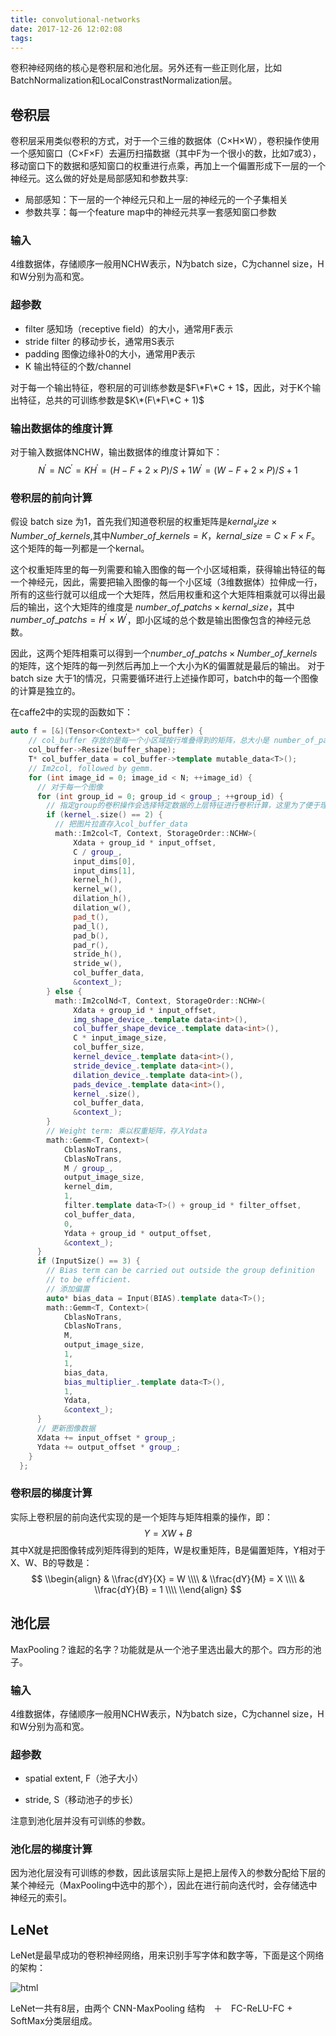 ```yaml
---
title: convolutional-networks
date: 2017-12-26 12:02:08
tags:
---
```


卷积神经网络的核心是卷积层和池化层。另外还有一些正则化层，比如BatchNormalization和LocalConstrastNormalization层。

## 卷积层

卷积层采用类似卷积的方式，对于一个三维的数据体（C×H×W），卷积操作使用一个感知窗口（C×F×F）去遍历扫描数据（其中F为一个很小的数，比如7或3），移动窗口下的数据和感知窗口的权重进行点乘，再加上一个偏置形成下一层的一个神经元。这么做的好处是局部感知和参数共享:

* 局部感知：下一层的一个神经元只和上一层的神经元的一个子集相关
* 参数共享：每一个feature map中的神经元共享一套感知窗口参数

### 输入

4维数据体，存储顺序一般用NCHW表示，N为batch size，C为channel size，H和W分别为高和宽。

### 超参数

* filter 感知场（receptive field）的大小，通常用F表示
* stride filter 的移动步长，通常用S表示
* padding 图像边缘补0的大小，通常用P表示
* K 输出特征的个数/channel

对于每一个输出特征，卷积层的可训练参数是$F\*F\*C + 1$，因此，对于K个输出特征，总共的可训练参数是$K\*(F\*F\*C + 1)$

### 输出数据体的维度计算

对于输入数据体NCHW，输出数据体的维度计算如下：
$$
N^' = N
C^' = K
H^' = (H - F + 2 \times P) / S + 1
W^' = (W - F + 2 \times P) / S + 1
$$

### 卷积层的前向计算

假设 batch size 为1，首先我们知道卷积层的权重矩阵是$kernal_size \times Number\_of\_kernels$,其中$Number\_of\_kernels = K$，$kernal\_size = C \times F \times F$。这个矩阵的每一列都是一个kernal。

这个权重矩阵里的每一列需要和输入图像的每一个小区域相乘，获得输出特征的每一个神经元，因此，需要把输入图像的每一个小区域（3维数据体）拉伸成一行，所有的这些行就可以组成一个大矩阵，然后用权重和这个大矩阵相乘就可以得出最后的输出，这个大矩阵的维度是 $number\_of\_patchs \times kernal\_size$，其中$number\_of\_patchs = H^' \times W^'$，即小区域的总个数是输出图像包含的神经元总数。

因此，这两个矩阵相乘可以得到一个$number\_of\_patchs \times Number\_of\_kernels$的矩阵，这个矩阵的每一列然后再加上一个大小为K的偏置就是最后的输出。
对于batch size 大于1的情况，只需要循环进行上述操作即可，batch中的每一个图像的计算是独立的。

在caffe2中的实现的函数如下：

```c++
auto f = [&](Tensor<Context>* col_buffer) {
    // col_buffer 存放的是每一个小区域按行堆叠得到的矩阵，总大小是 number_of_patchs * kernal_size
    col_buffer->Resize(buffer_shape);
    T* col_buffer_data = col_buffer->template mutable_data<T>();
    // Im2col, followed by gemm.
    for (int image_id = 0; image_id < N; ++image_id) {
      // 对于每一个图像
      for (int group_id = 0; group_id < group_; ++group_id) {
        // 指定group的卷积操作会选择特定数据的上层特征进行卷积计算，这里为了便于理解可以认为group_id 为0，即不进行 group convolution
        if (kernel_.size() == 2) {
          // 把图片拉直存入col_buffer_data
          math::Im2col<T, Context, StorageOrder::NCHW>(
              Xdata + group_id * input_offset,
              C / group_,
              input_dims[0],
              input_dims[1],
              kernel_h(),
              kernel_w(),
              dilation_h(),
              dilation_w(),
              pad_t(),
              pad_l(),
              pad_b(),
              pad_r(),
              stride_h(),
              stride_w(),
              col_buffer_data,
              &context_);
        } else {
          math::Im2colNd<T, Context, StorageOrder::NCHW>(
              Xdata + group_id * input_offset,
              img_shape_device_.template data<int>(),
              col_buffer_shape_device_.template data<int>(),
              C * input_image_size,
              col_buffer_size,
              kernel_device_.template data<int>(),
              stride_device_.template data<int>(),
              dilation_device_.template data<int>(),
              pads_device_.template data<int>(),
              kernel_.size(),
              col_buffer_data,
              &context_);
        }
        // Weight term: 乘以权重矩阵，存入Ydata
        math::Gemm<T, Context>(
            CblasNoTrans,
            CblasNoTrans,
            M / group_,
            output_image_size,
            kernel_dim,
            1,
            filter.template data<T>() + group_id * filter_offset,
            col_buffer_data,
            0,
            Ydata + group_id * output_offset,
            &context_);
      }
      if (InputSize() == 3) {
        // Bias term can be carried out outside the group definition
        // to be efficient.
        // 添加偏置
        auto* bias_data = Input(BIAS).template data<T>();
        math::Gemm<T, Context>(
            CblasNoTrans,
            CblasNoTrans,
            M,
            output_image_size,
            1,
            1,
            bias_data,
            bias_multiplier_.template data<T>(),
            1,
            Ydata,
            &context_);
      }
      // 更新图像数据
      Xdata += input_offset * group_;
      Ydata += output_offset * group_;
    }
  };
```

### 卷积层的梯度计算

实际上卷积层的前向迭代实现的是一个矩阵与矩阵相乘的操作，即：
$$
Y = XW + B
$$
其中X就是把图像转成列矩阵得到的矩阵，W是权重矩阵，B是偏置矩阵，Y相对于X、W、B的导数是：
$$
\\begin{align}
& \\frac{dY}{X} = W \\\\
& \\frac{dY}{M} = X \\\\
& \\frac{dY}{B} = 1 \\\\
\\end{align}
$$

## 池化层

MaxPooling？谁起的名字？功能就是从一个池子里选出最大的那个。四方形的池子。

### 输入

4维数据体，存储顺序一般用NCHW表示，N为batch size，C为channel size，H和W分别为高和宽。

### 超参数

* spatial extent, F（池子大小）

* stride, S（移动池子的步长）

注意到池化层并没有可训练的参数。

### 池化层的梯度计算

因为池化层没有可训练的参数，因此该层实际上是把上层传入的参数分配给下层的某个神经元（MaxPooling中选中的那个），因此在进行前向迭代时，会存储选中神经元的索引。

## LeNet

LeNet是最早成功的卷积神经网络，用来识别手写字体和数字等，下面是这个网络的架构：

![html](/images/blogs/cnn/lenet.png)

LeNet一共有8层，由两个 CNN-MaxPooling 结构　＋　FC-ReLU-FC + SoftMax分类层组成。